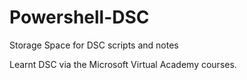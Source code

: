 # Powershell-DSC
Storage Space for DSC scripts and notes

Learnt DSC via the Microsoft Virtual Academy courses.